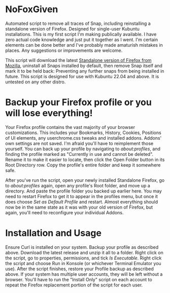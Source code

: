 # NoFoxGiven
Automated script to remove all traces of Snap, including reinstalling a standalone version of Firefox. Designed for single-user Kubuntu installations.
This is my first script I'm making publically available. I have zero actual code knowledge and just put it together as I went. I'm certain elements can be done better and I've probably made amaturish mistakes in places. Any suggestions or improvements are welcome.

This script will download the latest [Standalone version of Firefox from Mozilla](https://www.mozilla.org/en-GB/firefox/all/#product-desktop-release), uninstall all Snaps installed by default, then remove Snap itself and mark it to be held back: Preventing any further snaps from being installed in future.
This script is designed for use with Kubuntu 22.04 and above. It is untested on any other distro.

# Backup your Firefox profile or you will lose everything!
Your Firefox profile contains the vast majority of your browser customizations. This includes your Bookmarks, History, Cookies, Positions of UI elements, any userchrome.css tweaks and installed addons. Addons' own settings are not saved. I'm afraid you'll have to reimplement those yourself.
You can back up your profile by navigating to *about:profiles*, and finding the profile marked as "Currently in use and cannot be deleted". Rename it to make it easier to locate, then click the Open Folder button in its Root Directory row. Copy the profile's entire folder and keep it somewhere safe.

After you've run the script, open your newly installed Standalone Firefox, go to *about:profiles* again, open any profile's Root folder, and move up a directory. And paste the profile folder you backed up earlier here. You may need to restart Firefox to get it to appear in the profiles menu, but once it does choose *Set as Default Profile* and restart. Almost everything should now be in the same state as it was with your old version of Firefox, but again, you'll need to reconfigure your individual Addons.

# Installation and Usage
Ensure Curl is installed on your system.
Backup your profile as described above. Download the latest release and unzip it all to a folder. Right click on the script, go to properties, permissions, and tick *Is Executable*. Right click the script and choose Run in Konsole (or whichever Terminal Emulator you use). After the script finishes, restore your Profile backup as described above.
If your system has multiple user accounts, they will be left without a browser. You'll have to run the "Install Only" script on each account to repeat the Firefox replacement portion of the script for each user.
